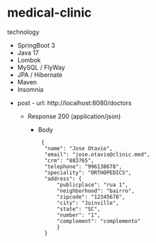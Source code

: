 # medical-clinic

technology

<ul>
  <li>SpringBoot 3</li>
  <li>Java 17</li>
  <li>Lombok</li>
  <li>MySQL / FlyWay</li>
  <li>JPA / Hibernate</li>
  <li>Maven</li>
  <li>Insomnia</li>
</ul>


+ post - url: http://localhost:8080/doctors
  + Response 200 (application/json)

      + Body

             {
              "name": "Jose Otavio",
              "email": "jose.otavio@clinic.med",
              "crm": "883765",
              "telephone": "996130678",
              "speciality": "ORTHOPEDICS",
              "address": {
                  "publicplace": "rua 1",
                  "neighborhood": "bairro",
                  "zipcode": "12345678",
                  "city": "Joinville",
                  "state": "SC",
                  "number": "1",
                  "complement": "complemento"
                  }
              }
